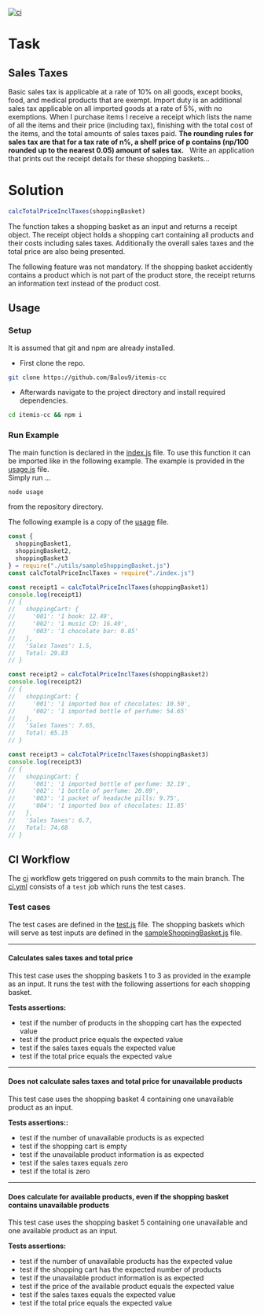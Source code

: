 [![ci](https://github.com/Balou9/itemis-cc/workflows/ci/badge.svg)](https://github.com/Balou9/itemis-cc/actions/workflows/ci.yml)

# Task

## Sales Taxes  

Basic‌ ‌sales‌ ‌tax‌ ‌is‌ ‌applicable‌ ‌at‌ ‌a‌ ‌rate‌ ‌of‌ ‌10%‌ ‌on‌ all‌ ‌goods,‌ ‌except‌ ‌books,‌ ‌food,‌ ‌and‌ ‌medical‌‌ products‌ ‌that‌ ‌are‌ ‌exempt.‌ ‌Import‌ ‌duty‌ ‌is‌ ‌an‌ ‌additional‌ ‌sales‌ ‌tax‌ ‌applicable‌ ‌on‌ ‌all‌ ‌imported‌ ‌goods‌ ‌at‌ ‌a‌ ‌rate‌ ‌of‌ ‌5%,‌ ‌with‌ ‌no‌ ‌exemptions.‌ ‌When‌ ‌I‌ ‌purchase‌ ‌items‌‌ I‌ ‌receive‌ ‌a‌ ‌receipt‌ ‌which‌ ‌lists‌ ‌the‌ ‌name‌ ‌of‌ ‌all‌ ‌the‌ ‌items‌ ‌and‌ ‌their‌ ‌price‌ ‌(including‌ ‌tax),‌‌ finishing‌ ‌with‌ ‌the‌ ‌total‌ ‌cost‌ ‌of‌ ‌the‌ ‌items,‌ ‌and‌ ‌the‌ ‌total‌ ‌amounts‌ ‌of‌ ‌sales‌ ‌taxes‌ ‌paid.‌ **‌The‌ ‌rounding‌ ‌rules‌ ‌for‌ ‌sales‌ ‌tax‌ ‌are‌ ‌that‌ ‌for‌ ‌a‌ ‌tax‌‌ rate‌ ‌of‌ ‌n%,‌ ‌a‌ ‌shelf‌ ‌price‌ ‌of‌ ‌p‌ ‌contains‌ ‌(np/100‌ ‌rounded‌ ‌up‌ ‌to‌ ‌the‌ ‌nearest‌ ‌0.05)‌ ‌amount‌ ‌of‌‌ sales‌ ‌tax.**‌ ‌
‌
Write‌ ‌an‌ ‌application‌ ‌that‌ ‌prints‌ ‌out‌ ‌the‌ ‌receipt‌ ‌details‌ ‌for‌ ‌these‌ ‌shopping‌ ‌baskets...‌ ‌

# Solution

```js
calcTotalPriceInclTaxes(shoppingBasket)
```

The function takes a shopping basket as an input and returns a receipt object.
The receipt object holds a shopping cart containing all products and their costs including sales taxes. Additionally the overall sales taxes and the total price are also being presented.

The following feature was not mandatory.
If the shopping basket accidently contains a product which is not part of the product store,
the receipt returns an information text instead of the product cost.  

## Usage

### Setup

It is assumed that git and npm are already installed.

- First clone the repo.

```sh
git clone https://github.com/Balou9/itemis-cc
```
- Afterwards navigate to the project directory and install required dependencies.

```sh
cd itemis-cc && npm i
```

### Run Example

The main function is declared in the [index.js](https://github.com/Balou9/itemis-cc/blob/main/index.js) file. To use this function it can be imported like in the following example. The example is provided in the [usage.js](https://github.com/Balou9/itemis-cc/blob/main/usage.js) file.  
Simply run ...
```sh
node usage
```
from the repository directory.

The following example is a copy of the [usage](https://github.com/Balou9/itemis-cc/blob/main/usage.js) file.
```js
const {
  shoppingBasket1,
  shoppingBasket2,
  shoppingBasket3
} = require("./utils/sampleShoppingBasket.js")
const calcTotalPriceInclTaxes = require("./index.js")

const receipt1 = calcTotalPriceInclTaxes(shoppingBasket1)
console.log(receipt1)
// {
//   shoppingCart: {
//     '001': '1 book: 12.49',
//     '002': '1 music CD: 16.49',
//     '003': '1 chocolate bar: 0.85'
//   },
//   'Sales Taxes': 1.5,
//   Total: 29.83
// }

const receipt2 = calcTotalPriceInclTaxes(shoppingBasket2)
console.log(receipt2)
// {
//   shoppingCart: {
//     '001': '1 imported box of chocolates: 10.50',
//     '002': '1 imported bottle of perfume: 54.65'
//   },
//   'Sales Taxes': 7.65,
//   Total: 65.15
// }

const receipt3 = calcTotalPriceInclTaxes(shoppingBasket3)
console.log(receipt3)
// {
//   shoppingCart: {
//     '001': '1 imported bottle of perfume: 32.19',
//     '002': '1 bottle of perfume: 20.89',
//     '003': '1 packet of headache pills: 9.75',
//     '004': '1 imported box of chocolates: 11.85'
//   },
//   'Sales Taxes': 6.7,
//   Total: 74.68
// }
```

## CI Workflow

The [ci](https://github.com/Balou9/itemis-cc/actions/workflows/ci.yml) workflow gets triggered on push commits to the main branch. The [ci.yml](https://github.com/Balou9/itemis-cc/blob/main/.github/workflows/ci.yml) consists of a `test` job which runs the test cases.

### Test cases

The test cases are defined in the [test.js](https://github.com/Balou9/itemis-cc/blob/main/test.js) file.
The shopping baskets which will serve as test inputs are defined in the [sampleShoppingBasket.js](https://github.com/Balou9/itemis-cc/blob/main/utils/sampleShoppingBasket.js) file.

---

#### Calculates sales taxes and total price  

This test case uses the shopping baskets 1 to 3 as provided in the example as an input. It runs the test with the following assertions for each shopping basket.

**Tests assertions:**

- test if the number of products in the shopping cart has the expected value
- test if the product price equals the expected value
- test if the sales taxes equals the expected value
- test if the total price equals the expected value

---

#### Does not calculate sales taxes and total price for unavailable products

This test case uses the shopping basket 4 containing one unavailable product as an input.

**Tests assertions::**

- test if the number of unavailable products is as expected
- test if the shopping cart is empty
- test if the unavailable product information is as expected
- test if the sales taxes equals zero
- test if the total is zero  

---

#### Does calculate for available products, even if the shopping basket contains unavailable products

This test case uses the shopping basket 5 containing one unavailable and one available product as an input.

**Tests assertions:**

- test if the number of unavailable products has the expected value
- test if the shopping cart has the expected number of products
- test if the unavailable product information is as expected
- test if the price of the available product equals the expected value
- test if the sales taxes equals the expected value
- test if the total price equals the expected value
